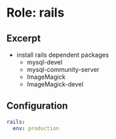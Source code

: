 Role: rails
===========

Excerpt
-------

- install rails dependent packages
  - mysql-devel
  - mysql-community-server
  - ImageMagick
  - ImageMagick-devel


Configuration
-------------

```yaml
rails:
  env: production
```

